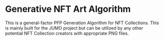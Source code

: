 # Generative NFT Art Algorithm

This is a general-factor PFP Generation Algorithm for NFT Collections. This is mainly built for the JUMO project but can be utilized by any other potential NFT Collection creators with appropriate PNG files.
